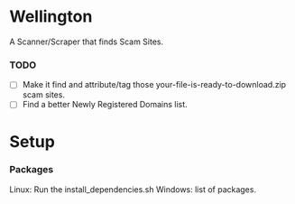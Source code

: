 # Wellington
A Scanner/Scraper that finds Scam Sites.
### TODO
- [ ] Make it find and attribute/tag those your-file-is-ready-to-download.zip scam sites.
- [ ] Find a better Newly Registered Domains list.

# Setup
### Packages
Linux: Run the install_dependencies.sh
Windows: list of packages.

